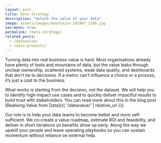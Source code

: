 ```yaml
---
layout: post
title: Data Strategy
description: "Unlock the value of your data"
image: assets/images/mountains-192987_1280.jpg
nav-menu: true
permalink: /data-strategy/
related_posts:
  - /datavalue/
  - /data-products/
---
```


Turning data into real business value is hard. Most organisations already have plenty of tools and mountains of data, but the value leaks through unclear ownership, scattered systems, weak data quality, and dashboards that don’t tie to decisions. If a metric can’t influence a choice or a process, it’s just a cost to the business.

What works is starting from the decision, not the dataset. We will help you to identify high-impact use cases and to quickly deliver impactful results to build trust with stakeholders. You can read more about this in the blog post [Realising Value from Data]({{ '/datavalue/' | relative_url }}).

Our role is to help your data teams to become better and more self-sufficient. We co-create a value roadmap, estimate ROI and feasibility, and deliver in short iterations so benefits show up early. Along the way we upskill your people and leave operating playbooks so you can sustain momentum without reliance on external help.